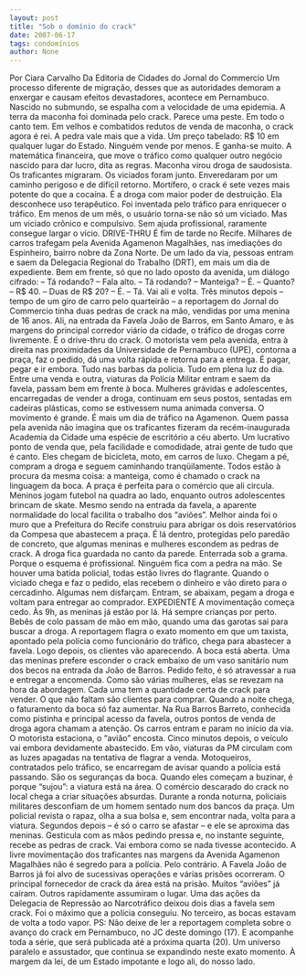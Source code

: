 ```yaml
---
layout: post
title: "Sob o domínio do crack"
date: 2007-06-17
tags: condomínios
author: None
---
```

Por Ciara Carvalho
Da Editoria de Cidades do&nbsp;Jornal do Commercio
Um processo diferente de migra&ccedil;&atilde;o, desses que as autoridades demoram a enxergar e causam efeitos devastadores, acontece em Pernambuco. Nascido no submundo, se espalha com a velocidade de uma epidemia. A terra da maconha foi dominada pelo crack. 
Parece uma peste. Em todo o canto tem. Em velhos e combatidos redutos de venda de maconha, o crack agora &eacute; rei. A pedra vale mais que a vida. Um pre&ccedil;o tabelado: R$ 10 em qualquer lugar do Estado. Ningu&eacute;m vende por menos. E ganha-se muito. 
A matem&aacute;tica financeira, que move o tr&aacute;fico como qualquer outro neg&oacute;cio nascido para dar lucro, dita as regras. Maconha virou droga de saudosista. Os traficantes migraram. Os viciados foram junto. Enveredaram por um caminho perigoso e de dif&iacute;cil retorno. 
Mort&iacute;fero, o crack &eacute; sete vezes mais potente do que a coca&iacute;na. &Eacute; a droga com maior poder de destrui&ccedil;&atilde;o. Ela desconhece uso terap&ecirc;utico. Foi inventada pelo tr&aacute;fico para enriquecer o tr&aacute;fico. Em menos de um m&ecirc;s, o usu&aacute;rio torna-se n&atilde;o s&oacute; um viciado. Mas um viciado cr&ocirc;nico e compulsivo. Sem ajuda profissional, raramente consegue largar o v&iacute;cio. 
DRIVE-THRU
&Eacute; fim de tarde no Recife. Milhares de carros trafegam pela Avenida Agamenon Magalh&atilde;es, nas imedia&ccedil;&otilde;es do Espinheiro, bairro nobre da Zona Norte. De um lado da via, pessoas entram e saem da Delegacia Regional do Trabalho (DRT), em mais um dia de expediente. Bem em frente, s&oacute; que no lado oposto da avenida, um di&aacute;logo cifrado:
&ndash; T&aacute; rodando?
&ndash; Fala alto.
&ndash; T&aacute; rodando?
&ndash; Manteiga?
&ndash; &Eacute;.
&ndash; Quanto?
&ndash; R$ 40.
&ndash; Duas de R$ 20?
&ndash; &Eacute;.
&ndash; T&aacute;. Vai ali e volta.
Tr&ecirc;s minutos depois &ndash; tempo de um giro de carro pelo quarteir&atilde;o &ndash; a reportagem do Jornal do Commercio tinha duas pedras de crack na m&atilde;o, vendidas por uma menina de 16 anos. 
Ali, na entrada da Favela Jo&atilde;o de Barros, em Santo Amaro, e &agrave;s margens do principal corredor vi&aacute;rio da cidade, o tr&aacute;fico de drogas corre livremente. &Eacute; o drive-thru do crack. 
O motorista vem pela avenida, entra &agrave; direita nas proximidades da Universidade de Pernambuco (UPE), contorna a pra&ccedil;a, faz o pedido, d&aacute; uma volta r&aacute;pida e retorna para a entrega. &Eacute; pagar, pegar e ir embora. Tudo nas barbas da pol&iacute;cia. Tudo em plena luz do dia. 
Entre uma venda e outra, viaturas da Pol&iacute;cia Militar entram e saem da favela, passam bem em frente &agrave; boca. Mulheres gr&aacute;vidas e adolescentes, encarregadas de vender a droga, continuam em seus postos, sentadas em cadeiras pl&aacute;sticas, como se estivessem numa animada conversa. O movimento &eacute; grande. &Eacute; mais um dia de tr&aacute;fico na Agamenon.
Quem passa pela avenida n&atilde;o imagina que os traficantes fizeram da rec&eacute;m-inaugurada Academia da Cidade uma esp&eacute;cie de escrit&oacute;rio a c&eacute;u aberto. Um lucrativo ponto de venda que, pela facilidade e comodidade, atrai gente de tudo que &eacute; canto. Eles chegam de bicicleta, moto, em carros de luxo. Chegam a p&eacute;, compram a droga e seguem caminhando tranq&uuml;ilamente. 
Todos est&atilde;o &agrave; procura da mesma coisa: a manteiga, como &eacute; chamado o crack na linguagem da boca. A pra&ccedil;a &eacute; perfeita para o com&eacute;rcio que ali circula. Meninos jogam futebol na quadra ao lado, enquanto outros adolescentes brincam de skate. Mesmo sendo na entrada da favela, a aparente normalidade do local facilita o trabalho dos &ldquo;avi&otilde;es&rdquo;.
Melhor ainda foi o muro que a Prefeitura do Recife construiu para abrigar os dois reservat&oacute;rios da Compesa que abastecem a pra&ccedil;a. &Eacute; l&aacute; dentro, protegidas pelo pared&atilde;o de concreto, que algumas meninas e mulheres escondem as pedras de crack. A droga fica guardada no canto da parede. Enterrada sob a grama. Porque o esquema &eacute; profissional. 
Ningu&eacute;m fica com a pedra na m&atilde;o. Se houver uma batida policial, todas est&atilde;o livres do flagrante. Quando o viciado chega e faz o pedido, elas recebem o dinheiro e v&atilde;o direto para o cercadinho. Algumas nem disfar&ccedil;am. Entram, se abaixam, pegam a droga e voltam para entregar ao comprador.
EXPEDIENTE 
A movimenta&ccedil;&atilde;o come&ccedil;a cedo. &Agrave;s 9h, as meninas j&aacute; est&atilde;o por l&aacute;. H&aacute; sempre crian&ccedil;as por perto. Beb&ecirc;s de colo passam de m&atilde;o em m&atilde;o, quando uma das garotas sai para buscar a droga. 
A reportagem flagra o exato momento em que um taxista, apontado pela pol&iacute;cia como funcion&aacute;rio do tr&aacute;fico, chega para abastecer a favela. Logo depois, os clientes v&atilde;o aparecendo. A boca est&aacute; aberta. 
Uma das meninas prefere esconder o crack embaixo de um vaso sanit&aacute;rio num dos becos na entrada da Jo&atilde;o de Barros. Pedido feito, &eacute; s&oacute; atravessar a rua e entregar a encomenda. 
Como s&atilde;o v&aacute;rias mulheres, elas se revezam na hora da abordagem. Cada uma tem a quantidade certa de crack para vender. O que n&atilde;o faltam s&atilde;o clientes para comprar.
Quando a noite chega, o faturamento da boca s&oacute; faz aumentar. Na Rua Barros Barreto, conhecida como pistinha e principal acesso da favela, outros pontos de venda de droga agora chamam a aten&ccedil;&atilde;o. 
Os carros entram e param no in&iacute;cio da via. O motorista estaciona, o &ldquo;avi&atilde;o&rdquo; encosta. Cinco minutos depois, o ve&iacute;culo vai embora devidamente abastecido. 
Em v&atilde;o, viaturas da PM circulam com as luzes apagadas na tentativa de flagrar a venda. Motoqueiros, contratados pelo tr&aacute;fico, se encarregam de avisar quando a pol&iacute;cia est&aacute; passando. S&atilde;o os seguran&ccedil;as da boca. Quando eles come&ccedil;am a buzinar, &eacute; porque &ldquo;sujou&rdquo;: a viatura est&aacute; na &aacute;rea.
O com&eacute;rcio descarado do crack no local chega a criar situa&ccedil;&otilde;es absurdas. Durante a ronda noturna, policiais militares desconfiam de um homem sentado num dos bancos da pra&ccedil;a. Um policial revista o rapaz, olha a sua bolsa e, sem encontrar nada, volta para a viatura. 
Segundos depois &ndash; &eacute; s&oacute; o carro se afastar &ndash; e ele se aproxima das meninas. Gesticula com as m&atilde;os pedindo pressa e, no instante seguinte, recebe as pedras de crack. Vai embora como se nada tivesse acontecido.
A livre movimenta&ccedil;&atilde;o dos traficantes nas margens da Avenida Agamenon Magalh&atilde;es n&atilde;o &eacute; segredo para a pol&iacute;cia. Pelo contr&aacute;rio. A Favela Jo&atilde;o de Barros j&aacute; foi alvo de sucessivas opera&ccedil;&otilde;es e v&aacute;rias pris&otilde;es ocorreram. 
O principal fornecedor de crack da &aacute;rea est&aacute; na pris&atilde;o. Muitos &ldquo;avi&otilde;es&rdquo; j&aacute; ca&iacute;ram. Outros rapidamente assumiram o lugar. Uma das a&ccedil;&otilde;es da Delegacia de Repress&atilde;o ao Narcotr&aacute;fico deixou dois dias a favela sem crack. Foi o m&aacute;ximo que a pol&iacute;cia conseguiu. No terceiro, as bocas estavam de volta a todo vapor.
PS:&nbsp;N&atilde;o deixe de ler a reportagem completa sobre o avan&ccedil;o&nbsp;do&nbsp;crack em Pernambuco, no JC deste domingo (17). E acompanhe toda a s&eacute;rie, que ser&aacute; publicada&nbsp;at&eacute; a pr&oacute;xima quarta (20). Um universo paralelo e assustador, que continua se expandindo neste exato&nbsp;momento.&nbsp;&Agrave; margem&nbsp;da lei, de um Estado impotante e logo ali, do nosso lado. 